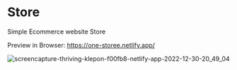 # Store
Simple Ecommerce website Store

Preview in Browser: https://one-storee.netlify.app/

![screencapture-thriving-klepon-f00fb8-netlify-app-2022-12-30-20_49_04](https://user-images.githubusercontent.com/85181067/210167962-9dab8056-a0fc-4278-905d-0c206ea33d41.png)
